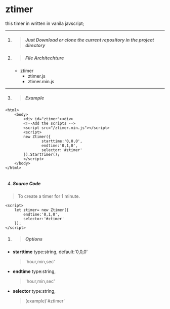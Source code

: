 # ztimer

this timer in written in vanila javscript;

---



1. > ##### Just Download or clone the current repository in the project directory
2. > ##### File Architechture
    * ztimer
        - ztimer.js
        - ztimer.min.js

---

3. > ##### Example 
```
<html>
    <body>
        <div id="ztimer"><div>
        <!--Add the scripts -->
        <script src="/ztimer.min.js"></script>
        <script>
        new Ztimer({
                starttime:'0,0,0',
                endtime:'0,1,0',
                selector:'#ztimer'
        }).StartTimer();        
        </script>
    </body>
</html>


```
4. ##### Source Code
> To create a timer for 1 minute.
```
<script>
    let ztimer= new Ztimer({
        endtime:'0,1,0',
        selector:'#ztimer'
    });
</script>
```
1. > ##### Options
* **starttime**
  type:string,
  default:'0,0,0' 
  
  >'hour,min,sec'
* **endtime**
  type:string,
  >'hour,min,sec'
* **selector**
  type:string,
  >(example)'#ztimer'